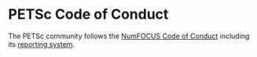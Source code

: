 # PETSc Code of Conduct

The PETSc community follows the [NumFOCUS Code of Conduct](https://numfocus.org/code-of-conduct) including its [reporting system](https://numfocus.typeform.com/to/ynjGdT?typeform-source=numfocus.org).

